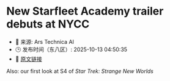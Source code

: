 # New Starfleet Academy trailer debuts at NYCC
- 📅 来源: Ars Technica AI
- 🕒 发布时间（东八区）: 2025-10-13 04:50:35
- 🔗 [原文链接](https://arstechnica.com/culture/2025/10/new-starfleet-academy-trailer-debuts-at-nycc/)

Also: our first look at S4 of <em>Star Trek: Strange New Worlds</em>